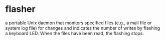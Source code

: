 # flasher
a portable Unix daemon that monitors specified files (e.g., a mail file or system log file) for changes and indicates the number of writes by flashing a keyboard LED. When the files have been read, the flashing stops.

